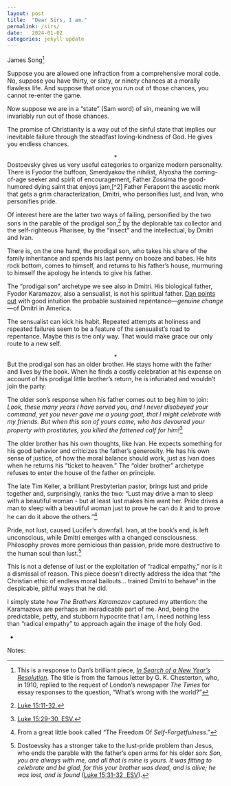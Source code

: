 ```yaml
---
layout: post
title:  "Dear Sirs, I am."
permalink: /sirs/
date:   2024-01-02
categories: jekyll update
---
```


James Song[^1]

Suppose you are allowed one infraction from a comprehensive moral code. No, suppose you have thirty, or sixty, or ninety chances at a morally flawless life. And suppose that once you run out of those chances, you cannot re-enter the game.

Now suppose we are in a “state” (Sam word) of sin, meaning we will invariably run out of those chances.

The promise of Christianity is a way out of the sinful state that implies our inevitable failure through the steadfast loving-kindness of God. He gives you endless chances.
<center>&#42;</center>
Dostoevsky gives us very useful categories to organize modern personality. There is Fyodor the buffoon, Smerdyakov the nihilist, Alyosha the coming-of-age seeker and spirit of encouragement, Father Zossima the good-humored dying saint that enjoys jam,[^2] Father Ferapont the ascetic monk that gets a grim characterization, Dmitri, who personifies lust, and Ivan, who personifies pride.

Of interest here are the latter two ways of failing, personified by the two sons in the parable of the prodigal son,[^3] by the deplorable tax collector and the self-righteous Pharisee, by the “insect” and the intellectual, by Dmitri and Ivan. 

There is, on the one hand, the prodigal son, who takes his share of the family inheritance and spends his last penny on booze and babes. He hits rock bottom, comes to himself, and returns to his father’s house, murmuring to himself the apology he intends to give his father.

The “prodigal son” archetype we see also in Dmitri. His biological father, Fyodor Karamazov, also a sensualist, is not his spiritual father. [Dan points out](https://www.stim.blog/finished/) with good intuition the probable sustained repentance—*genuine change*—of Dmitri in America.

The sensualist can kick his habit. Repeated attempts at holiness and repeated failures seem to be a feature of the sensualist’s road to repentance. Maybe this is the only way. That would make grace our only route to a new self.
<center>&#42;</center>
But the prodigal son has an older brother. He stays home with the father and lives by the book. When he finds a costly celebration at his expense on account of his prodigal little brother’s return, he is infuriated and wouldn’t join the party. 

The older son’s response when his father comes out to beg him to join: *Look, these many years I have served you, and I never disobeyed your command, yet you never gave me a young goat, that I might celebrate with my friends. But when this son of yours came, who has devoured your property with prostitutes, you killed the fattened calf for him!*[^4] 

The older brother has his own thoughts, like Ivan. He expects something for his good behavior and criticizes the father’s generosity. He has his own sense of justice, of how the moral balance should work, just as Ivan does when he returns his “ticket to heaven.” The “older brother” archetype refuses to enter the house of the father on principle. 

The late Tim Keller, a brilliant Presbyterian pastor, brings lust and pride together and, surprisingly, ranks the two: “Lust may drive a man to sleep with a beautiful woman - but at least lust makes him want her. Pride drives a man to sleep with a beautiful woman just to prove he can do it and to prove he can do it above the others.”[^5]

Pride, not lust, caused Lucifer’s downfall. Ivan, at the book’s end, is left unconscious, while Dmitri emerges with a changed consciousness. Philosophy proves more pernicious than passion, pride more destructive to the human soul than lust.[^6]

This is not a defense of lust or the exploitation of “radical empathy,” nor is it a dismissal of reason. This piece doesn’t directly address the idea that “the Christian ethic of endless moral bailouts… trained Dmitri to behave” in the despicable, pitiful ways that he did. 

I simply state how *The Brothers Karamazov* captured my attention: the Karamazovs are perhaps an ineradicable part of me. And, being the predictable, petty, and stubborn hypocrite that I am, I need nothing less than “radical empathy” to approach again the image of the holy God.

-

Notes:

[^1]: This is a response to Dan’s brilliant piece, [*In Search of a New Year’s Resolution*](https://www.stim.blog/search/). The title is from the famous letter by G. K. Chesterton, who, in 1910, replied to the request of London’s newspaper *The Times* for essay responses to the question, “What’s wrong with the world?”

[^2]: Father Zossima shows Dostoevsky’s opposition to austere asceticism as the way to salvation as well as the idea that the Christian mission today is not within the arcane, isolated walls of monasteries but is in the world, engaged, beginning, perhaps, with communities of children.

[^3]: [Luke 15:11-32.](https://www.biblegateway.com/passage/?search=Luke%2015%3A11-32&version=ESV;KJV)

[^4]: [Luke 15:29-30, ESV.](https://www.biblegateway.com/passage/?search=Luke%2015%3A11-32&version=ESV;KJV)

[^5]: From a great little book called “The Freedom Of *Self-Forgetfulness*.”

[^6]: Dostoevsky has a stronger take to the lust-pride problem than Jesus, who ends the parable with the father’s open arms for his older son: *Son, you are always with me, and all that is mine is yours. It was fitting to celebrate and be glad, for this your brother was dead, and is alive; he was lost, and is found* ([Luke 15:31-32, ESV](https://www.biblegateway.com/passage/?search=Luke%2015%3A11-32&version=ESV;KJV)).


